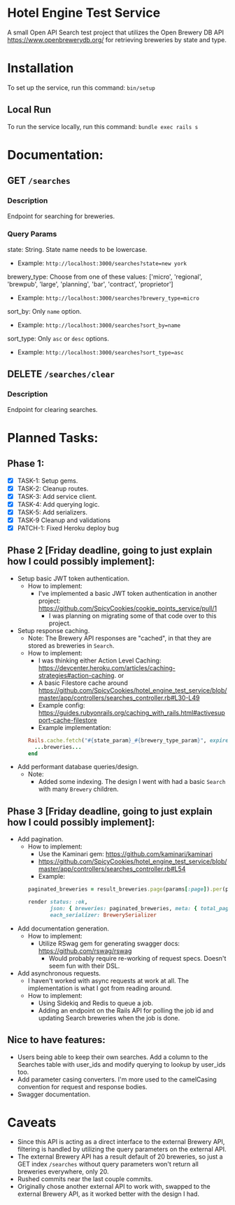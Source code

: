 # Hotel Engine Test Service

A small Open API Search test project that utilizes the Open Brewery DB API https://www.openbrewerydb.org/ for retrieving breweries by state and type.

# Installation
To set up the service, run this command: `bin/setup`
## Local Run
To run the service locally, run this command: `bundle exec rails s`

# Documentation:
## GET `/searches`
### Description
Endpoint for searching for breweries.

### Query Params

state: String. State name needs to be lowercase.
- Example:
`http://localhost:3000/searches?state=new york`

brewery_type: Choose from one of these values: ['micro', 'regional', 'brewpub', 'large', 'planning', 'bar', 'contract', 'proprietor']
- Example:
`http://localhost:3000/searches?brewery_type=micro`

sort_by: Only `name` option.
- Example:
`http://localhost:3000/searches?sort_by=name`

sort_type: Only `asc` or `desc` options.
- Example:
`http://localhost:3000/searches?sort_type=asc`

## DELETE `/searches/clear`
### Description
Endpoint for clearing searches.

# Planned Tasks:
## Phase 1:
- [x] TASK-1: Setup gems.
- [x] TASK-2: Cleanup routes.
- [x] TASK-3: Add service client.
- [x] TASK-4: Add querying logic.
- [x] TASK-5: Add serializers.
- [x] TASK-9 Cleanup and validations
- [x] PATCH-1: Fixed Heroku deploy bug

## Phase 2 [Friday deadline, going to just explain how I could possibly implement]:
- Setup basic JWT token authentication.
  - How to implement:
    - I've implemented a basic JWT token authentication in another project: https://github.com/SpicyCookies/cookie_points_service/pull/1
      - I was planning on migrating some of that code over to this project.
- Setup response caching.
  - Note: The Brewery API responses are "cached", in that they are stored as breweries in `Search`.
  - How to implement:
    - I was thinking either Action Level Caching: https://devcenter.heroku.com/articles/caching-strategies#action-caching.
    or
    - A basic Filestore cache around https://github.com/SpicyCookies/hotel_engine_test_service/blob/master/app/controllers/searches_controller.rb#L30-L49
    - Example config: https://guides.rubyonrails.org/caching_with_rails.html#activesupport-cache-filestore
    - Example implementation:
    ```ruby
    Rails.cache.fetch("#{state_param}_#{brewery_type_param}", expires_in: 1.minutes) do
      ...breweries...
    end
    ```
- Add performant database queries/design.
  - Note:
    - Added some indexing. The design I went with had a basic `Search` with many `Brewery` children.

## Phase 3 [Friday deadline, going to just explain how I could possibly implement]:
- Add pagination.
  - How to implement:
    - Use the Kaminari gem: https://github.com/kaminari/kaminari
    - https://github.com/SpicyCookies/hotel_engine_test_service/blob/master/app/controllers/searches_controller.rb#L54
    - Example:
    ```ruby
    paginated_breweries = result_breweries.page(params[:page]).per(params[:limit])
    
    render status: :ok, 
           json: { breweries: paginated_breweries, meta: { total_pages: paginated_breweries.total_pages, total: paginated_breweries.total_count } }, 
           each_serializer: BrewerySerializer
    ```
- Add documentation generation.
  - How to implement:
    - Utilize RSwag gem for generating swagger docs: https://github.com/rswag/rswag
      - Would probably require re-working of request specs. Doesn't seem fun with their DSL.
- Add asynchronous requests.
  - I haven't worked with async requests at work at all. The implementation is what I got from reading around.
  - How to implement:
    - Using Sidekiq and Redis to queue a job.
    - Adding an endpoint on the Rails API for polling the job id and updating Search breweries when the job is done.

## Nice to have features:
- Users being able to keep their own searches. Add a column to the Searches table with user_ids and modify querying to lookup by user_ids too.
- Add parameter casing converters. I'm more used to the camelCasing convention for request and response bodies.
- Swagger documentation.

# Caveats
- Since this API is acting as a direct interface to the external Brewery API, filtering is handled by utilizing the query parameters on the external API.
- The external Brewery API has a result default of 20 breweries, so just a GET index `/searches` without query parameters won't return all breweries everywhere, only 20.
- Rushed commits near the last couple commits.
- Originally chose another external API to work with, swapped to the external Brewery API, as it worked better with the design I had.

 
